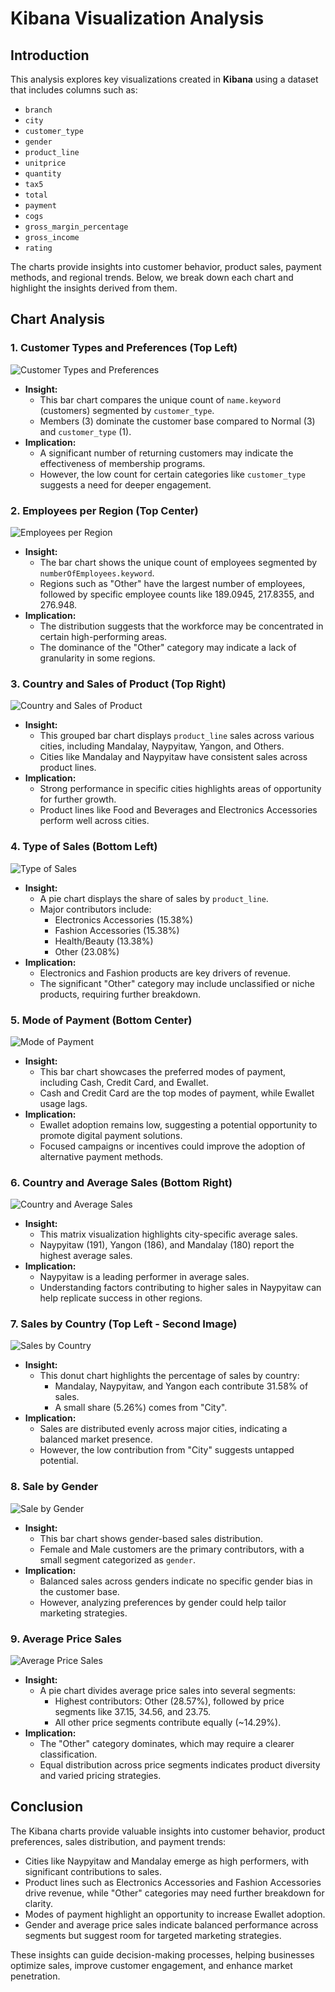 # Kibana Visualization Analysis

## Introduction
This analysis explores key visualizations created in **Kibana** using a dataset that includes columns such as:

- `branch`
- `city`
- `customer_type`
- `gender`
- `product_line`
- `unitprice`
- `quantity`
- `tax5`
- `total`
- `payment`
- `cogs`
- `gross_margin_percentage`
- `gross_income`
- `rating`

The charts provide insights into customer behavior, product sales, payment methods, and regional trends. Below, we break down each chart and highlight the insights derived from them.

## Chart Analysis

### 1. Customer Types and Preferences (Top Left)

![Customer Types and Preferences](./images/customer_types_chart.png)

- **Insight:**
  - This bar chart compares the unique count of `name.keyword` (customers) segmented by `customer_type`.
  - Members (3) dominate the customer base compared to Normal (3) and `customer_type` (1).
- **Implication:**
  - A significant number of returning customers may indicate the effectiveness of membership programs.
  - However, the low count for certain categories like `customer_type` suggests a need for deeper engagement.

### 2. Employees per Region (Top Center)

![Employees per Region](./images/employees_per_region_chart.png)

- **Insight:**
  - The bar chart shows the unique count of employees segmented by `numberOfEmployees.keyword`.
  - Regions such as "Other" have the largest number of employees, followed by specific employee counts like 189.0945, 217.8355, and 276.948.
- **Implication:**
  - The distribution suggests that the workforce may be concentrated in certain high-performing areas.
  - The dominance of the "Other" category may indicate a lack of granularity in some regions.

### 3. Country and Sales of Product (Top Right)

![Country and Sales of Product](./images/country_sales_product_chart.png)

- **Insight:**
  - This grouped bar chart displays `product_line` sales across various cities, including Mandalay, Naypyitaw, Yangon, and Others.
  - Cities like Mandalay and Naypyitaw have consistent sales across product lines.
- **Implication:**
  - Strong performance in specific cities highlights areas of opportunity for further growth.
  - Product lines like Food and Beverages and Electronics Accessories perform well across cities.

### 4. Type of Sales (Bottom Left)

![Type of Sales](./images/type_of_sales_chart.png)

- **Insight:**
  - A pie chart displays the share of sales by `product_line`.
  - Major contributors include:
    - Electronics Accessories (15.38%)
    - Fashion Accessories (15.38%)
    - Health/Beauty (13.38%)
    - Other (23.08%)
- **Implication:**
  - Electronics and Fashion products are key drivers of revenue.
  - The significant "Other" category may include unclassified or niche products, requiring further breakdown.

### 5. Mode of Payment (Bottom Center)

![Mode of Payment](./images/mode_of_payment_chart.png)

- **Insight:**
  - This bar chart showcases the preferred modes of payment, including Cash, Credit Card, and Ewallet.
  - Cash and Credit Card are the top modes of payment, while Ewallet usage lags.
- **Implication:**
  - Ewallet adoption remains low, suggesting a potential opportunity to promote digital payment solutions.
  - Focused campaigns or incentives could improve the adoption of alternative payment methods.

### 6. Country and Average Sales (Bottom Right)

![Country and Average Sales](./images/country_avg_sales_chart.png)

- **Insight:**
  - This matrix visualization highlights city-specific average sales.
  - Naypyitaw (191), Yangon (186), and Mandalay (180) report the highest average sales.
- **Implication:**
  - Naypyitaw is a leading performer in average sales.
  - Understanding factors contributing to higher sales in Naypyitaw can help replicate success in other regions.

### 7. Sales by Country (Top Left - Second Image)

![Sales by Country](./images/sales_by_country_chart.png)

- **Insight:**
  - This donut chart highlights the percentage of sales by country:
    - Mandalay, Naypyitaw, and Yangon each contribute 31.58% of sales.
    - A small share (5.26%) comes from "City".
- **Implication:**
  - Sales are distributed evenly across major cities, indicating a balanced market presence.
  - However, the low contribution from "City" suggests untapped potential.

### 8. Sale by Gender

![Sale by Gender](https://drive.google.com/uc?id=11BPW9F5a3TLAjhFl80lSuPlarTP2ec9E)

- **Insight:**
  - This bar chart shows gender-based sales distribution.
  - Female and Male customers are the primary contributors, with a small segment categorized as `gender`.
- **Implication:**
  - Balanced sales across genders indicate no specific gender bias in the customer base.
  - However, analyzing preferences by gender could help tailor marketing strategies.

### 9. Average Price Sales

![Average Price Sales](https://drive.google.com/uc?id=1jMAkCqwITCI-PmVOI3qT_1Ja_3t7_P6V)

- **Insight:**
  - A pie chart divides average price sales into several segments:
    - Highest contributors: Other (28.57%), followed by price segments like 37.15, 34.56, and 23.75.
    - All other price segments contribute equally (~14.29%).
- **Implication:**
  - The "Other" category dominates, which may require a clearer classification.
  - Equal distribution across price segments indicates product diversity and varied pricing strategies.

## Conclusion
The Kibana charts provide valuable insights into customer behavior, product preferences, sales distribution, and payment trends:

- Cities like Naypyitaw and Mandalay emerge as high performers, with significant contributions to sales.
- Product lines such as Electronics Accessories and Fashion Accessories drive revenue, while "Other" categories may need further breakdown for clarity.
- Modes of payment highlight an opportunity to increase Ewallet adoption.
- Gender and average price sales indicate balanced performance across segments but suggest room for targeted marketing strategies.

These insights can guide decision-making processes, helping businesses optimize sales, improve customer engagement, and enhance market penetration.
